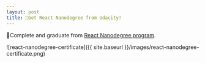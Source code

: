 ```yaml
---
layout: post
title: 🎉Get React Nanodegree from Udacity!
---
```


🎊Complete and graduate from [React Nanodegree program](https://www.udacity.com/course/react-nanodegree--nd019).

![react-nanodegree-certificate]({{ site.baseurl }}/images/react-nanodegree-certificate.png)